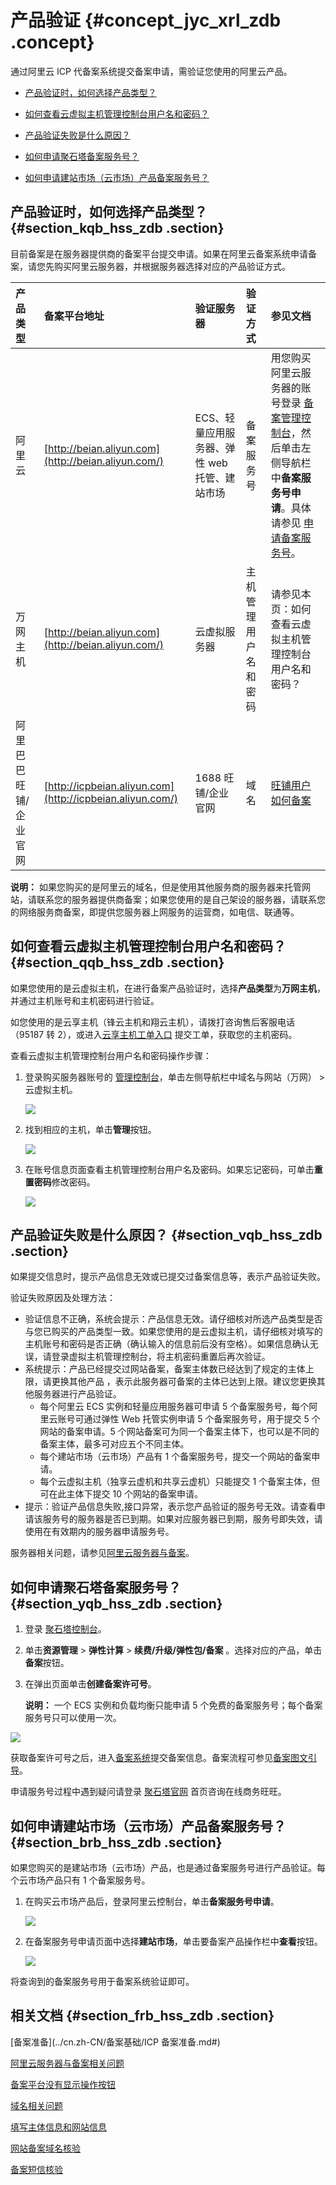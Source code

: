 # 产品验证 {#concept_jyc_xrl_zdb .concept}

通过阿里云 ICP 代备案系统提交备案申请，需验证您使用的阿里云产品。

-   [产品验证时，如何选择产品类型？](#section_kqb_hss_zdb)

-   [如何查看云虚拟主机管理控制台用户名和密码？](#section_qqb_hss_zdb)

-   [产品验证失败是什么原因？](#section_vqb_hss_zdb)

-   [如何申请聚石塔备案服务号？](#section_yqb_hss_zdb)

-   [如何申请建站市场（云市场）产品备案服务号？](#section_brb_hss_zdb)


## 产品验证时，如何选择产品类型？ {#section_kqb_hss_zdb .section}

目前备案是在服务器提供商的备案平台提交申请。如果在阿里云备案系统申请备案，请您先购买阿里云服务器，并根据服务器选择对应的产品验证方式。

|产品类型|备案平台地址|验证服务器|验证方式|参见文档|
|:---|:-----|:----|:---|:---|
|阿里云|[http://beian.aliyun.com](http://beian.aliyun.com/)|ECS、轻量应用服务器、弹性 web 托管、建站市场|备案服务号|用您购买阿里云服务器的账号登录 [备案管理控制台](https://bsn.console.aliyun.com/#/bsnApply/ecs)，然后单击左侧导航栏中**备案服务号申请**。具体请参见 [申请备案服务号](https://help.aliyun.com/document_detail/36938.html)。|
|万网主机|[http://beian.aliyun.com](http://beian.aliyun.com/)|云虚拟服务器|主机管理用户名和密码|请参见本页：如何查看云虚拟主机管理控制台用户名和密码？|
|阿里巴巴旺铺/企业官网|[http://icpbeian.aliyun.com](http://icpbeian.aliyun.com/)|1688 旺铺/企业官网|域名|[旺铺用户如何备案](https://help.aliyun.com/document_detail/36935.html)|

**说明：** 如果您购买的是阿里云的域名，但是使用其他服务商的服务器来托管网站，请联系您的服务器提供商备案；如果您使用的是自己架设的服务器，请联系您的网络服务商备案，即提供您服务器上网服务的运营商，如电信、联通等。

## 如何查看云虚拟主机管理控制台用户名和密码？ {#section_qqb_hss_zdb .section}

如果您使用的是云虚拟主机，在进行备案产品验证时，选择**产品类型**为**万网主机**，并通过主机账号和主机密码进行验证。

如您使用的是云享主机（锋云主机和翔云主机），请拨打咨询售后客服电话（95187 转 2），或进入[云享主机工单入口](https://workorder.console.aliyun.com/console.htm#/ticket/add?productCode=host_yunxiang&commonQuestionId=166&isSmart=true) 提交工单，获取您的主机密码。

查看云虚拟主机管理控制台用户名和密码操作步骤：

1.  登录购买服务器账号的 [管理控制台](https://home.console.aliyun.com/)，单击左侧导航栏中域名与网站（万网） \> 云虚拟主机。

    ![](http://static-aliyun-doc.oss-cn-hangzhou.aliyuncs.com/assets/img/14216/5417_zh-CN.jpg)

2.  找到相应的主机，单击**管理**按钮。

    ![](http://static-aliyun-doc.oss-cn-hangzhou.aliyuncs.com/assets/img/14216/5419_zh-CN.jpg)

3.  在账号信息页面查看主机管理控制台用户名及密码。如果忘记密码，可单击**重置密码**修改密码。

    ![](http://static-aliyun-doc.oss-cn-hangzhou.aliyuncs.com/assets/img/14216/5420_zh-CN.jpg)


## 产品验证失败是什么原因？ {#section_vqb_hss_zdb .section}

如果提交信息时，提示产品信息无效或已提交过备案信息等，表示产品验证失败。

验证失败原因及处理方法：

-   验证信息不正确，系统会提示：产品信息无效。请仔细核对所选产品类型是否与您已购买的产品类型一致。如果您使用的是云虚拟主机，请仔细核对填写的主机账号和密码是否正确（确认输入的信息前后没有空格）。如果信息确认无误，请登录虚拟主机管理控制台，将主机密码重置后再次验证。
-   系统提示：产品已经提交过网站备案，备案主体数已经达到了规定的主体上限，请更换其他产品 ，表示此服务器可备案的主体已达到上限。建议您更换其他服务器进行产品验证。
    -   每个阿里云 ECS 实例和轻量应用服务器可申请 5 个备案服务号，每个阿里云账号可通过弹性 Web 托管实例申请 5 个备案服务号，用于提交 5 个网站的备案申请。5 个网站备案可为同一个备案主体下，也可以是不同的备案主体，最多可对应五个不同主体。
    -   每个建站市场（云市场）产品有 1 个备案服务号，提交一个网站的备案申请。
    -   每个云虚拟主机（独享云虚机和共享云虚机）只能提交 1 个备案主体，但可在此主体下提交 10 个网站的备案申请。
-   提示：验证产品信息失败,接口异常，表示您产品验证的服务号无效。请查看申请该服务号的服务器是否已到期。如果对应服务器已到期，服务号即失效，请使用在有效期内的服务器申请服务号。

服务器相关问题，请参见[阿里云服务器与备案](cn.zh-CN/常见问题/阿里云服务器与备案.md#)。

## 如何申请聚石塔备案服务号？ {#section_yqb_hss_zdb .section}

1.  登录 [聚石塔控制台](http://cloud.tmall.com//console/resourceOverview.htm?spm=0.0.0.0.y2osJk)。
2.  单击**资源管理** \> **弹性计算** \> **续费/升级/弹性包/备案** 。选择对应的产品，单击**备案**按钮。
3.  在弹出页面单击**创建备案许可号**。

    **说明：** 一个 ECS 实例和负载均衡只能申请 5 个免费的备案服务号；每个备案服务号只可以使用一次。


![](http://static-aliyun-doc.oss-cn-hangzhou.aliyuncs.com/assets/img/14216/5423_zh-CN.jpg)

获取备案许可号之后，进入[备案系统](https://beian.aliyun.com/order/selfBaIndex.htm)提交备案信息。备案流程可参见[备案图文引导](../cn.zh-CN/备案流程/首次备案流程图文引导.md#)。

申请服务号过程中遇到疑问请登录 [聚石塔官网](http://cloud.tmall.com/) 首页咨询在线商务旺旺。

## 如何申请建站市场（云市场）产品备案服务号？ {#section_brb_hss_zdb .section}

如果您购买的是建站市场（云市场）产品，也是通过备案服务号进行产品验证。每个云市场产品只有 1 个备案服务号。

1.  在购买云市场产品后，登录阿里云控制台，单击**备案服务号申请**。

    ![](http://static-aliyun-doc.oss-cn-hangzhou.aliyuncs.com/assets/img/14216/5425_zh-CN.jpg)

2.  在备案服务号申请页面中选择**建站市场**，单击要备案产品操作栏中**查看**按钮。

    ![](http://static-aliyun-doc.oss-cn-hangzhou.aliyuncs.com/assets/img/14216/5428_zh-CN.jpg)


将查询到的备案服务号用于备案系统验证即可。

## 相关文档 {#section_frb_hss_zdb .section}

[备案准备](../cn.zh-CN/备案基础/ICP 备案准备.md#)

[阿里云服务器与备案相关问题](cn.zh-CN/常见问题/阿里云服务器与备案.md#)

[备案平台没有显示操作按钮](cn.zh-CN/常见问题/备案系统业务按钮/备案平台没有显示操作按钮.md#)

[域名相关问题](cn.zh-CN/常见问题/域名.md#)

[填写主体信息和网站信息](cn.zh-CN/常见问题/填写主体信息和网站信息.md#)

[网站备案域名核验](cn.zh-CN/常见问题/网站备案域名核验.md#)

[备案短信核验](../cn.zh-CN/备案流程/备案短信核验.md#)

